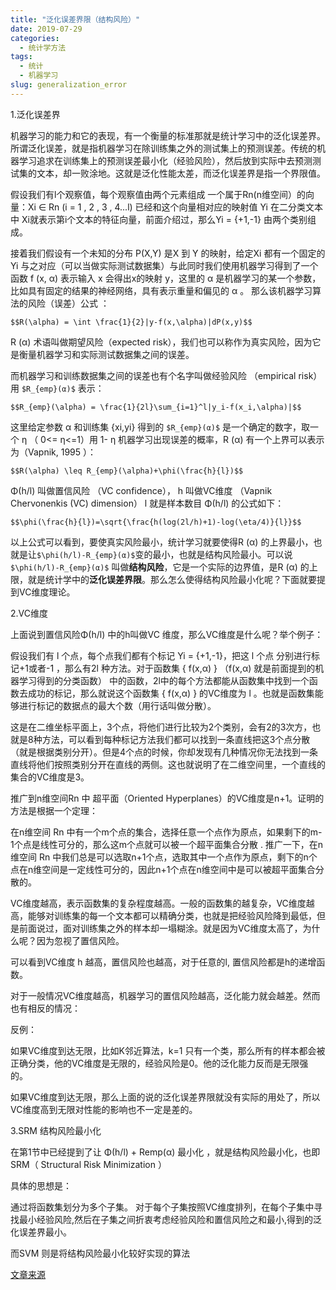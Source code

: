```yaml
---
title: "泛化误差界限（结构风险）"
date: 2019-07-29
categories:
  - 统计学方法
tags:
  - 统计
  - 机器学习
slug: generalization_error 
---
```

1.泛化误差界

机器学习的能力和它的表现，有一个衡量的标准那就是统计学习中的泛化误差界。所谓泛化误差，就是指机器学习在除训练集之外的测试集上的预测误差。传统的机器学习追求在训练集上的预测误差最小化（经验风险），然后放到实际中去预测测试集的文本，却一败涂地。这就是泛化性能太差，而泛化误差界是指一个界限值。

假设我们有l个观察值，每个观察值由两个元素组成 一个属于Rn(n维空间）的向量：Xi  ∈  Rn (i = 1 , 2 , 3 , 4...l)  已经和这个向量相对应的映射值 Yi 在二分类文本中 Xi就表示第i个文本的特征向量，前面介绍过，那么Yi = {+1,-1} 由两个类别组成。

接着我们假设有一个未知的分布 P(X,Y)  是X 到 Y 的映射，给定Xi 都有一个固定的Yi 与之对应（可以当做实际测试数据集）与此同时我们使用机器学习得到了一个函数 f (x, α) 表示输入 x 会得出x的映射 y，这里的 α 是机器学习的某一个参数，比如具有固定的结果的神经网络，具有表示重量和偏见的  α 。 那么该机器学习算法的风险（误差）公式 ：

`$$R(\alpha) = \int \frac{1}{2}|y-f(x,\alpha)|dP(x,y)$$`

R (α) 术语叫做期望风险（expected risk），我们也可以称作为真实风险，因为它是衡量机器学习和实际测试数据集之间的误差。

而机器学习和训练数据集之间的误差也有个名字叫做经验风险 （empirical risk）用 `$R_{emp}(α)$`  表示：

`$$R_{emp}(\alpha) = \frac{1}{2l}\sum_{i=1}^l|y_i-f(x_i,\alpha)|$$`

这里给定参数 α 和训练集  {xi,yi}  得到的 `$R_{emp}(α)$` 是一个确定的数字，取一个 η  （ 0<= η<=1）用 1- η 机器学习出现误差的概率，R (α) 有一个上界可以表示为（Vapnik, 1995 ）：

`$$R(\alpha) \leq R_{emp}(\alpha)+\phi(\frac{h}{l})$$`

Φ(h/l) 叫做置信风险 （VC confidence）， h 叫做VC维度 （Vapnik Chervonenkis (VC) dimension） l 就是样本数目  Φ(h/l) 的公式如下：

`$$\phi(\frac{h}{l})=\sqrt{\frac{h(log(2l/h)+1)-log(\eta/4)}{l}}$$`

以上公式可以看到，要使真实风险最小，统计学习就要使得R (α) 的上界最小，也就是让`$\phi(h/l)-R_{emp}(α)$`变的最小，也就是结构风险最小。可以说 `$\phi(h/l)-R_{emp}(α)$` 叫做**结构风险**，它是一个实际的边界值，是R (α) 的上限，就是统计学中的**泛化误差界限**。那么怎么使得结构风险最小化呢？下面就要提到VC维度理论。

2.VC维度

上面说到置信风险Φ(h/l) 中的h叫做VC 维度，那么VC维度是什么呢？举个例子：

假设我们有 l 个点，每个点我们都有个标记 Yi = {+1,-1}，把这 l 个点 分别进行标记+1或者-1 ，那么有2l 种方法。对于函数集 { f(x,α) } （f(x,α) 就是前面提到的机器学习得到的分类函数） 中的函数，2l中的每个方法都能从函数集中找到一个函数去成功的标记，那么就说这个函数集 { f(x,α) } 的VC维度为 l 。也就是函数集能够进行标记的数据点的最大个数（用行话叫做分散）。

这是在二维坐标平面上，3个点，将他们进行比较为2个类别，会有2的3次方，也就是8种方法，可以看到每种标记方法我们都可以找到一条直线把这3个点分散（就是根据类别分开）。但是4个点的时候，你却发现有几种情况你无法找到一条直线将他们按照类别分开在直线的两侧。这也就说明了在二维空间里，一个直线的集合的VC维度是3。


推广到n维空间Rn 中 超平面（Oriented Hyperplanes）的VC维度是n+1。证明的方法是根据一个定理：

在n维空间 Rn 中有一个m个点的集合，选择任意一个点作为原点，如果剩下的m-1个点是线性可分的，那么这m个点就可以被一个超平面集合分散
.
推广一下，在n维空间 Rn 中我们总是可以选取n+1个点，选取其中一个点作为原点，剩下的n个点在n维空间是一定线性可分的，因此n+1个点在n维空间中是可以被超平面集合分散的。

VC维度越高，表示函数集的复杂程度越高。一般的函数集的越复杂，VC维度越高，能够对训练集的每一个文本都可以精确分类，也就是把经验风险降到最低，但是前面说过，面对训练集之外的样本却一塌糊涂。就是因为VC维度太高了，为什么呢？因为忽视了置信风险。

可以看到VC维度 h 越高，置信风险也越高，对于任意的l, 置信风险都是h的递增函数。

对于一般情况VC维度越高，机器学习的置信风险越高，泛化能力就会越差。然而也有相反的情况：

反例：

如果VC维度到达无限，比如K邻近算法，k=1 只有一个类，那么所有的样本都会被正确分类，他的VC维度是无限的，经验风险是0。他的泛化能力反而是无限强的。

如果VC维度到达无限，那么上面的说的泛化误差界限就没有实际的用处了，所以VC维度高到无限对性能的影响也不一定是差的。

 
3.SRM 结构风险最小化

在第1节中已经提到了让  Φ(h/l) +  Remp(α) 最小化 ，就是结构风险最小化，也即SRM（ Structural Risk Minimization ）

具体的思想是：

通过将函数集划分为多个子集。 对于每个子集按照VC维度排列，在每个子集中寻找最小经验风险,然后在子集之间折衷考虑经验风险和置信风险之和最小,得到的泛化误差界最小。

而SVM 则是将结构风险最小化较好实现的算法

[文章来源](https://www.cnblogs.com/dacc123/p/9015829.html)